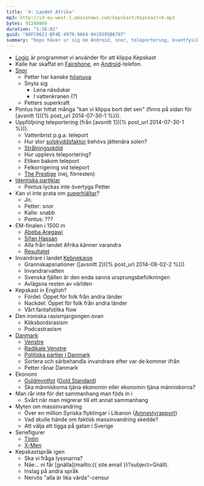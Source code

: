 ```yaml
---
title: '4: Landet Afrika'
mp3: http://s3-eu-west-1.amazonaws.com/kepskast/Kepskast+4.mp3
bytes: 91248849
duration: "1:16:02"
guid: "60FC0623-BF4E-4979-9A64-9419395B6797"
summary: "Keps häver ur sig om Android, snor, teleportering, kvantfysik, superhjältar, EM i friidrott, invandring, språk, rasism, Danmark, ekonomi, moral och inte minst seriefigurer."
---
```


* [Logic](https://www.apple.com/se/logic-pro/) är programmet vi använder för att klippa Kepskast
* Kalle har skaffat en [Fairphone](http://www.fairphone.com), en [Android](http://en.wikipedia.org/wiki/Android_(operating_system))-telefon.
* [Snor](http://en.wikipedia.org/wiki/Dried_nasal_mucus)
    * Petter har kanske [hösnuva](http://en.wikipedia.org/wiki/Allergic_rhinitis)
    * Snyta sig
        * Lena näsdukar
        * I vattenkranen (?)
    * Petters superkraft
* Pontus har hittat många "kan vi klippa bort det sen" (finns på sidan för [avsnitt 1]({% post_url 2014-07-30-1 %})).
* Uppföljning teleportering (från [avsnitt 1]({% post_url 2014-07-30-1 %})).
    * Vattenbrist p.g.a. teleport
    * Hur stor [solskyddsfaktor](http://sv.wikipedia.org/wiki/Solskyddsfaktor) behövs jättenära solen?
    * [Strålningssköld](http://en.wikipedia.org/wiki/Radiation_protection)
    * Hur upplevs teleportering?
    * Etiken bakom teleport
    * Felkorrigering vid teleport
    * [The Prestige](http://en.wikipedia.org/wiki/The_Prestige_(film)) (nej, förresten)
* [Identiska partiklar](http://en.wikipedia.org/wiki/Identical_particles)
    * Pontus lyckas inte övertyga Petter
* Kan vi inte prata om [superhjältar](http://en.wikipedia.org/wiki/Superhero)?
    * Jo.
    * Petter: snor
    * Kalle: snabb
    * Pontus: ???
* EM-finalen i 1500 m 
    * [Abeba Aregawi](http://en.wikipedia.org/wiki/Abeba_Aregawi)
    * [Sifan Hassan](http://en.wikipedia.org/wiki/Sifan_Hassan)
    * Alla från landet Afrika känner varandra
    * [Resultatet](http://www.european-athletics.org/competitions/european-athletics-championships/2014/athletics/event/womens-1500m/phase=atw015100/index.html?v=20140815183205&intcmp=[#]-schline-result)
* Invandrare i landet [Kebnekaise](http://en.wikipedia.org/wiki/Kebnekaise)
    * Grannskapsnationer ([avsnitt 2]({% post_url 2014-08-02-2 %}))
    * Invandrarvatten
    * Svenska fjällen är den enda sanna ursprungsbefolkningen
    * Avlägsna resten av världen
* Kepskast in English?
    * Fördel: Öppet för folk från andra länder
    * Nackdel: Öppet för folk från andra länder
    * Vårt fantafstitka flow
* Den ironiska rasismjargongen ovan
    * Köksbordsrasism
    * Podcastrasism
* [Danmark](http://da.wikipedia.org/wiki/Danmark)
    * [Venstre](http://www.venstre.dk)
    * [Radikale Venstre](http://www.radikale.dk)
    * [Politiska partier i Danmark](http://en.wikipedia.org/wiki/List_of_political_parties_in_Denmark)
    * Sortera och särbehandla invandrare efter var de kommer ifrån
    * Petter rånar Danmark
* Ekonomi
    * [Guldmyntfot](http://sv.wikipedia.org/wiki/Myntfot) ([Gold Standard](http://en.wikipedia.org/wiki/Gold_standard))
    * Ska människorna tjäna ekonomin eller ekonomin tjäna människorna?
* Man rår inte för det sammanhang man föds in i
    * Svårt när man migrerar till ett annat sammanhang
* Myten om massinvandring
    * Över en million Syriska flyktingar i Libanon ([Amnestyrapport](http://www.amnesty.org/en/library/info/MDE18/001/2014/en))
    * Vad skulle hände om faktisk massinvandring skedde?
    * Att välja att tigga på gatan i Sverige
* Seriefigurer
    * [Tintin](http://en.wikipedia.org/wiki/The_Adventures_of_Tintin)
    * [X-Men](http://en.wikipedia.org/wiki/X-Men)
* Kepskastspråk igen
    * Ska vi fråga lyssnarna?
    * Näe… ni får [gnälla](mailto:{{ site.email }}?subject=Gnäll).
    * Inslag på andra språk
    * Nervös "alla är lika värda"-censur